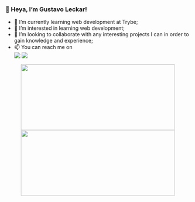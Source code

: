 
### 👋 Heya, I’m Gustavo Leckar!

- 🌱 I’m currently learning web development at Trybe;
- 👀 I’m interested in learning web development;
- 🤝 I’m looking to collaborate with any interesting projects I can in order to gain knowledge and experience;
- 📫 You can reach me on <div>
  <a href = "mailto:gusleckar@gmail.com"><img src="https://img.shields.io/badge/Gmail-D14836?style=for-the-badge&logo=gmail&logoColor=white"
 target="_blank"></a>
  <a href="https://www.linkedin.com/in/gustavoleckar/" target="_blank"><img src="https://img.shields.io/badge/-LinkedIn-%230077B5?style=for-the-badge&logo=linkedin&logoColor=white" target="_blank"></a>
</div>

<div align="center">
  <a wref="https://github.com/Leckar">
  <img height="180em" width="420em" src="https://github-readme-stats.vercel.app/api?username=Leckar&show_icons=true&theme=highcontrast&include_all_commits=true&count_private=true"/>
  <img height="180em" width="420em" src="https://github-readme-stats.vercel.app/api/top-langs/?username=Leckar&theme=highcontrast"/>
</div>
 
